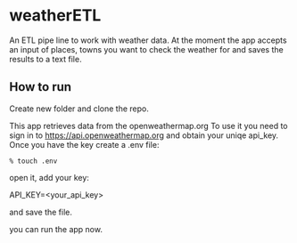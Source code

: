 # weatherETL
An ETL pipe line to work with weather data.
At the moment the app accepts an input of places, towns you want to check the weather for and saves the results to a text file.

## How to run
Create new folder and clone the repo.

This app retrieves data from the openweathermap.org 
To use it you need to sign in to https://api.openweathermap.org and obtain your uniqe api_key.
Once you have the key create a .env file:

```% touch .env```

open it, add your key:

API_KEY=<your_api_key>

and save the file.

you can run the app now.



